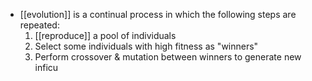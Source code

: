 - [[evolution]] is a continual process in which the following steps are repeated:
	1. [[reproduce]] a pool of individuals
	2. Select some individuals with high fitness as "winners"
	3. Perform crossover & mutation between winners to generate new inficu